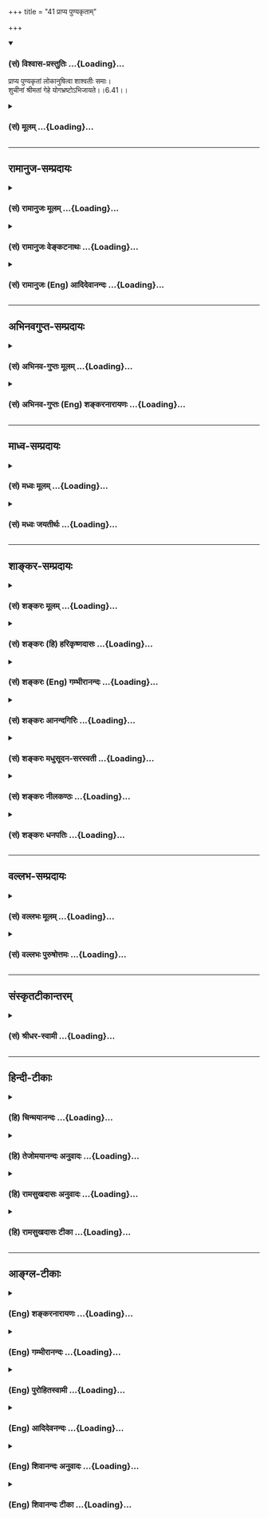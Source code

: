 +++
title = "41 प्राप्य पुण्यकृताम्"

+++
<div class="js_include" newlevelforh1="3" title="(सं) विश्वास-प्रस्तुतिः" unfilled url="/purANam/mahAbhAratam/06-bhIShma-parva/02-bhagavad-gItA-parva/saMskRtam/vishvAsa-prastutiH/06_Atma-saMyama-yogaH_a/41_prApya_puNyakRtAm.md">
<details open><summary><h3>(सं) विश्वास-प्रस्तुतिः ...{Loading}...</h3></summary>

प्राप्य पुण्यकृतां लोकानुषित्वा शाश्वतीः समाः।  
शुचीनां श्रीमतां गेहे योगभ्रष्टोऽभिजायते।।6.41।।
</details>
</div>
<div class="js_include collapsed" newlevelforh1="3" title="(सं) मूलम्" unfilled url="/purANam/mahAbhAratam/06-bhIShma-parva/02-bhagavad-gItA-parva/saMskRtam/mUlam/06_Atma-saMyama-yogaH_a/41_prApya_puNyakRtAm.md">
<details><summary><h3>(सं) मूलम् ...{Loading}...</h3></summary>

प्राप्य पुण्यकृतां लोकानुषित्वा शाश्वतीः समाः।  
शुचीनां श्रीमतां गेहे योगभ्रष्टोऽभिजायते।।6.41।।
</details>
</div>


_________________
## रामानुज-सम्प्रदायः
<div class="js_include collapsed" newlevelforh1="3" title="(सं) रामानुजः मूलम्" unfilled url="/purANam/mahAbhAratam/06-bhIShma-parva/02-bhagavad-gItA-parva/saMskRtam/rAmAnujaH/mUlam/06_Atma-saMyama-yogaH_a/41_prApya_puNyakRtAm.md">
<details><summary><h3>(सं) रामानुजः मूलम् ...{Loading}...</h3></summary>

।।6.41।। यज्जातीयभोगाभिकाङ्क्षया योगात् प्रच्युतः अयम् अति**पुण्यकृतां**
प्राप्यान् **लोकान् प्राप्य** तज्जातीयान् अतिकल्याणभोगान्
ज्ञानोपाययोगमाहात्म्याद् एव भुञ्जानो यावत् तद्भोगतृष्णावसानं **शाश्वतीः
समाः** तत्र **उषित्वा** तस्मिन् भोगे वितृष्णः **शुचीनां श्रीमतां
योगोप**क्रमयोग्यानां कुले योगोपक्रमे **भ्रष्टो** योगमाहात्म्याद्
**जायते।**

</details>
</div>
<div class="js_include collapsed" newlevelforh1="3" title="(सं) रामानुजः वेङ्कटनाथः" unfilled url="/purANam/mahAbhAratam/06-bhIShma-parva/02-bhagavad-gItA-parva/saMskRtam/rAmAnujaH/venkaTanAthaH/06_Atma-saMyama-yogaH_a/41_prApya_puNyakRtAm.md">
<details><summary><h3>(सं) रामानुजः वेङ्कटनाथः ...{Loading}...</h3></summary>

  
  
।।6.41।। अथवेति। उभयभ्रष्टतापरिहारायोक्तमुभयान्वयं प्रपञ्चयति प्राप्य
इत्यादिनापरां गतिम् 6।45 इत्यन्तेन। योगभ्रंशहेतुं
पुण्यकृल्लोकप्राप्तिकृतातिशयितप्राकृतपुरुषार्थयोगे
कर्माख्यसाधनरहितत्वेऽपि योगमाहात्म्यस्यैव साधनत्वं भोगावसानहेतुं
वैतृष्ण्यमुत्पाद्य पुनर्योगमाहात्म्यस्यैव योगारम्भयोग्यकुलोद्भवहेतुत्वं
च प्रदर्शयति येज्जातीयेति। सर्वेषां मात्रया पुण्यकृत्त्वसद्भावेऽपि
केषुचित्पुण्यकृच्छब्दप्रयोगस्तेषां अतिशयितपुण्यकृत्त्वनिबन्धन इत्याह
अतिपुण्यकृतामिति। तज्जातीयत्वेऽपि ततोऽतिशयितत्वायअतिकल्याणानित्युक्तम्।
दृश्यते ह्येकजातीयेष्वपि रूपरसगन्धादिषु भूलोकेऽपि तारतम्यम्। एवं
दिव्यादिव्यभेदः। यदि पुराकृतैः पुण्यैः पुण्यलोकावाप्तिः पापैरपि
पुराकृतैः पापलोकप्राप्तिः स्यादित्यत्राह योगमाहात्म्यादेवेति।
धर्मार्थसम्पादितद्रव्यस्य भोगार्थविनियोगवदिति भावः। नह्यसौ पुण्यक्षयादिव
योगमाहात्म्यक्षयान्निवर्तते तस्याक्षयत्वादिति
दर्शयितुंयावदित्यादिकमुक्तम्।
विषमविपाकसमयकर्ममूलसत्त्वोन्मेषकृतविवेकोदयवशात्
निरन्तरभोगप्रकर्षादिवशाच्च वैतृष्ण्यसम्भवः सौभरिप्रभृतिवृत्तान्तेषु
भाव्यः। शुचित्वं श्रीमत्त्वं च अदृष्टद्वारा दृष्टद्वारा च
योगोपकारकमित्याह योगोपक्रमयोग्यानामिति। योगभ्रष्टस्य
स्वान्वयाद्योगोपक्रमानुगुणस्वभावानामित्यर्थः। अथवा योगिनामेव कुले  
  

</details>
</div>
<div class="js_include collapsed" newlevelforh1="3" title="(सं) रामानुजः (Eng) आदिदेवानन्दः" unfilled url="/purANam/mahAbhAratam/06-bhIShma-parva/02-bhagavad-gItA-parva/saMskRtam/rAmAnujaH/english/AdidevAnandaH/06_Atma-saMyama-yogaH_a/41_prApya_puNyakRtAm.md">
<details><summary><h3>(सं) रामानुजः (Eng) आदिदेवानन्दः ...{Loading}...</h3></summary>

6.41 This person, who had wandered away from Yoga because of desire for
whatever kind of enjoyments, he will gain those very enjoyments through
the excellence of Yoga alone. Having attained to the worlds of those who
do meritorious acts, he will dwell there for a long time, i.e., till his
desire for such enjoyments gets exhausted. Then, devoid of desire for
these enjoyment, this person who has swerved from Yoga at the very
beginning of Yoga, is born, by virtue of the excellence of Yoga, in a
family of those who are competent to practise Yoga.

</details>
</div>


_________________
## अभिनवगुप्त-सम्प्रदायः
<div class="js_include collapsed" newlevelforh1="3" title="(सं) अभिनव-गुप्तः मूलम्" unfilled url="/purANam/mahAbhAratam/06-bhIShma-parva/02-bhagavad-gItA-parva/saMskRtam/abhinava-guptaH/mUlam/06_Atma-saMyama-yogaH_a/41_prApya_puNyakRtAm.md">
<details><summary><h3>(सं) अभिनव-गुप्तः मूलम् ...{Loading}...</h3></summary>

।।6.41।। प्राप्येति। शाश्वतस्य विष्णोः समाः वैष्णवानि त्रीणि वर्षाणि।
शुचीनामिति येषां भगवदंशस्पर्शि चित्तम्।

</details>
</div>
<div class="js_include collapsed" newlevelforh1="3" title="(सं) अभिनव-गुप्तः (Eng) शङ्करनारायणः" unfilled url="/purANam/mahAbhAratam/06-bhIShma-parva/02-bhagavad-gItA-parva/saMskRtam/abhinava-guptaH/english/shankaranArAyaNaH/06_Atma-saMyama-yogaH_a/41_prApya_puNyakRtAm.md">
<details><summary><h3>(सं) अभिनव-गुप्तः (Eng) शङ्करनारायणः ...{Loading}...</h3></summary>

6.41 Prapya etc. Of Sasvata of Visnu (personal god). \[His\] years :
three years of Visnu. Of the pure persons : of those whose mind is prone
to touch (to meditate upon) the body (amsa) of the Lord.

</details>
</div>


_________________
## माध्व-सम्प्रदायः
<div class="js_include collapsed" newlevelforh1="3" title="(सं) मध्वः मूलम्" unfilled url="/purANam/mahAbhAratam/06-bhIShma-parva/02-bhagavad-gItA-parva/saMskRtam/madhvaH/mUlam/06_Atma-saMyama-yogaH_a/41_prApya_puNyakRtAm.md">
<details><summary><h3>(सं) मध्वः मूलम् ...{Loading}...</h3></summary>

।।6.41।। Sri Madhvacharya did not comment on this sloka.

</details>
</div>
<div class="js_include collapsed" newlevelforh1="3" title="(सं) मध्वः जयतीर्थः" unfilled url="/purANam/mahAbhAratam/06-bhIShma-parva/02-bhagavad-gItA-parva/saMskRtam/madhvaH/jayatIrthaH/06_Atma-saMyama-yogaH_a/41_prApya_puNyakRtAm.md">
<details><summary><h3>(सं) मध्वः जयतीर्थः ...{Loading}...</h3></summary>

।।6.41।। Sri Jayatirtha did not comment on this sloka.  
  

</details>
</div>


_________________
## शाङ्कर-सम्प्रदायः
<div class="js_include collapsed" newlevelforh1="3" title="(सं) शङ्करः मूलम्" unfilled url="/purANam/mahAbhAratam/06-bhIShma-parva/02-bhagavad-gItA-parva/saMskRtam/shankaraH/mUlam/06_Atma-saMyama-yogaH_a/41_prApya_puNyakRtAm.md">
<details><summary><h3>(सं) शङ्करः मूलम् ...{Loading}...</h3></summary>

।।6.41।। योगमार्गे प्रवृत्तः संन्यासी सामर्थ्यात् **प्राप्य** गत्वा
**पुण्यकृताम्** अश्वमेधादियाजिनां **लोकान्** तत्र च **उषित्वा**
वासमनुभूय **शाश्वतीः** नित्याः **समाः** संवत्सरान् तद्भोगक्षये
**शुचीनां** यथोक्तकारिणां **श्रीमतां** विभूतिमतां **गेहे** गृहे
**योगभ्रष्टः अभिजायते**।।

</details>
</div>
<div class="js_include collapsed" newlevelforh1="3" title="(सं) शङ्करः (हि) हरिकृष्णदासः" unfilled url="/purANam/mahAbhAratam/06-bhIShma-parva/02-bhagavad-gItA-parva/saMskRtam/shankaraH/hindI/harikRShNadAsaH/06_Atma-saMyama-yogaH_a/41_prApya_puNyakRtAm.md">
<details><summary><h3>(सं) शङ्करः (हि) हरिकृष्णदासः ...{Loading}...</h3></summary>

।।6.41।। तो फिर इस योगभ्रष्टका क्या होता है योगमार्गमें लगा हुआ योगभ्रष्ट
संन्यासी पुण्यकर्म करनेवालोंके अर्थात् अश्वमेध आदि यज्ञ करनेवालोंके
लोकोंमें जाकर वहाँ बहुत कालतक अर्थात् अनन्त वर्षोंतक वास करके उनके भोगका
क्षय होनेपर शास्त्रोक्त कर्म करनेवाले शुद्ध और श्रीमान् पुरुषोंके घरमें
जन्म लेता है। प्रकरणकी सामर्थ्यसे यहाँ योगभ्रष्टका अर्थ संन्यासी लिया
गया है।

</details>
</div>
<div class="js_include collapsed" newlevelforh1="3" title="(सं) शङ्करः (Eng) गम्भीरानन्दः" unfilled url="/purANam/mahAbhAratam/06-bhIShma-parva/02-bhagavad-gItA-parva/saMskRtam/shankaraH/english/gambhIrAnandaH/06_Atma-saMyama-yogaH_a/41_prApya_puNyakRtAm.md">
<details><summary><h3>(सं) शङ्करः (Eng) गम्भीरानन्दः ...{Loading}...</h3></summary>

6.41 Prapya, attaining, reaching, lokan, the worlds; punya-krtam, of the
righteous, of the performers of the Horse-sacrifice, etc.; and usitva,
residing there, enjoying the stay; for sasvatih, eternal; samah, years;
(then,) when the period of enjoyment is over, the yoga-bhrastah, man
fallen from Yoga, the one who had set out on the path Yoga, i.e. a
monk-as understood from the force of the context \[From Arjuna's estion
it minght appear that he was asking about the fate of people who fall
from both the paths, viz that of Karma and of Meditation. But the
possibility of getting ruined by performing actios (rites and duties)
according to Vedic instructions does not arise, since their results are
inevitable. However, the estion of ruin is relevant in the case of a
monk, for on the one hand he has renounced actions, and on the other he
may fail to attain perfection in Yoga in the present life. Hence, the
Lord's answer relates to the fall and ruin of a monk alone.\];
abhijayate, is born; gehe, in the house; sucinam, of the pious, who
perform actions according to scriptural instructions; and srimatam, who
are prosperous.

</details>
</div>
<div class="js_include collapsed" newlevelforh1="3" title="(सं) शङ्करः आनन्दगिरिः" unfilled url="/purANam/mahAbhAratam/06-bhIShma-parva/02-bhagavad-gItA-parva/saMskRtam/shankaraH/AnandagiriH/06_Atma-saMyama-yogaH_a/41_prApya_puNyakRtAm.md">
<details><summary><h3>(सं) शङ्करः आनन्दगिरिः ...{Loading}...</h3></summary>

।।6.41।। योगभ्रष्टस्य लोकद्वयेऽपि नाशाभावे किं भवतीति पृच्छति
**किंत्विति।** तत्र श्लोकेनोत्तरमाह **प्राप्येति।** कथं संन्यासीति
विशेष्यते तत्राह **सामर्थ्यादिति।** कर्मणि व्यापृतस्य कर्मिणो
योगमार्गप्रवृत्त्यनुपपत्तेस्तत्प्रवृत्तावपि फलाभिलाषविकलस्येश्वरे
समर्पितसर्वकर्मणस्तद्भ्रंशाशङ्कानवकाशादित्यर्थः। समानां नित्यत्वं
मानुषसमाविलक्षणत्वम्। वैराग्यभावविवक्षया विभूतिमतां गृहे जन्मेति
विशेष्यते।

</details>
</div>
<div class="js_include collapsed" newlevelforh1="3" title="(सं) शङ्करः मधुसूदन-सरस्वती" unfilled url="/purANam/mahAbhAratam/06-bhIShma-parva/02-bhagavad-gItA-parva/saMskRtam/shankaraH/madhusUdana-sarasvatI/06_Atma-saMyama-yogaH_a/41_prApya_puNyakRtAm.md">
<details><summary><h3>(सं) शङ्करः मधुसूदन-सरस्वती ...{Loading}...</h3></summary>

।।6.41।। तदेवं योगभ्रष्टस्य शुभकृत्त्वेन लोकद्वयेऽपि नाशाभावे किं
भवतीत्युच्यते योगमार्गप्रवृत्तः सर्वकर्मसंन्यासी वेदान्तश्रवणादि
कुर्वन्नन्तराले म्रियमाणः
कश्चित्पूर्वोपचितभोगवासनाप्रादुर्भावाद्विषयेभ्यः स्पृहयति। कश्चित्तु
वैराग्यभावानादार्ढ्यान्न स्पृहयति। तयोः प्रथमः प्राप्य
पुण्यकृतामश्वमेधयाजिनां लोकानर्चिरादिमार्गेण ब्रह्मलोकान्। एकस्मिन्नपि
भोगभूमिभेदापेक्षया बहुवचनम्। तत्र चोषित्वा वासमनुभूय
शाश्वतीर्ब्रह्मपरिमाणेनाक्षयाः समाः संवत्सरान् तदन्ते शुचीनां शुद्धानां
श्रीमतां विभूतिमतां महाराजचक्रवर्तिनां गेहे कुले
भोगवासनाशेषसद्भावादजातशत्रुजनकादिवद्योगभ्रष्टोऽभिजायते।
भोगवासनाप्राबल्याद्ब्रह्मलोकान्ते सर्वकर्मसंन्यासायोग्यो महाराजो
भवतीत्यर्थः।

</details>
</div>
<div class="js_include collapsed" newlevelforh1="3" title="(सं) शङ्करः नीलकण्ठः" unfilled url="/purANam/mahAbhAratam/06-bhIShma-parva/02-bhagavad-gItA-parva/saMskRtam/shankaraH/nIlakaNThaH/06_Atma-saMyama-yogaH_a/41_prApya_puNyakRtAm.md">
<details><summary><h3>(सं) शङ्करः नीलकण्ठः ...{Loading}...</h3></summary>

।।6.41।। इहामुत्र च तस्य महत्त्वमेवास्तीत्याह **प्राप्येति।** उषित्वा
वासं कृत्वा। शाश्वतीः समाः नित्यान्वत्सरान्योगभ्रष्टो रागी
चेदल्पकालाभ्यस्तयोगश्चेत् श्रीमतां गेहे जायते। तत्रापि श्रीमानधो
गच्छतीत्याशङ्क्य शुचीनामित्युक्तम्। शुचयो हि सत्कार्येष्वेव
श्रियमुपयुञ्जानाः पूर्वापेक्षया महत्तरं स्थानमासादयन्तीत्यर्थः।

</details>
</div>
<div class="js_include collapsed" newlevelforh1="3" title="(सं) शङ्करः धनपतिः" unfilled url="/purANam/mahAbhAratam/06-bhIShma-parva/02-bhagavad-gItA-parva/saMskRtam/shankaraH/dhanapatiH/06_Atma-saMyama-yogaH_a/41_prApya_puNyakRtAm.md">
<details><summary><h3>(सं) शङ्करः धनपतिः ...{Loading}...</h3></summary>

।।6.41।। दुर्गत्यभावमुक्त्वा सुगतिमाह प्राप्येति। योगभ्रष्टो योगमार्गे
प्रवृत्तस्यत्यक्तसर्वकर्मा तत्त्वज्ञानमलब्ध्वैव मृतः
पुण्यकृतामश्वमैधादिया जिनां लोकांस्तैः प्राप्यान्ब्रह्मलोकादीन्प्राप्य
तत्र च शास्वती समाः असंख्यातान्तसंवत्सरानुषित्वा वासमनुभूय तद्भोगक्षये
श्रीमतान्। धनदुर्मदान्धरां तेषां वारयति। शुचीनां यथोक्तेन स्वधर्माचरणएन
पवित्राणआं गेहे कुले जायत उत्पद्यते।

</details>
</div>


_________________
## वल्लभ-सम्प्रदायः
<div class="js_include collapsed" newlevelforh1="3" title="(सं) वल्लभः मूलम्" unfilled url="/purANam/mahAbhAratam/06-bhIShma-parva/02-bhagavad-gItA-parva/saMskRtam/vallabhaH/mUlam/06_Atma-saMyama-yogaH_a/41_prApya_puNyakRtAm.md">
<details><summary><h3>(सं) वल्लभः मूलम् ...{Loading}...</h3></summary>

।।6.41।। किन्तु पुण्यकृताँल्लोकान् प्राप्य यावत् कल्याणकर्मफलभोगेन
शाश्वतीः समा वर्षानुषित्वा मध्ये भ्रंशात्पूर्वकृतादेव हेतोरिह
योगभ्रष्टोऽभिजायते परं श्रीमतां शुचीनां सदाचाराणां गेहे जन्मवान् भवति
अशुभस्याकृतत्वात्तत्फलभाक् न भवति इति भावः।

</details>
</div>
<div class="js_include collapsed" newlevelforh1="3" title="(सं) वल्लभः पुरुषोत्तमः" unfilled url="/purANam/mahAbhAratam/06-bhIShma-parva/02-bhagavad-gItA-parva/saMskRtam/vallabhaH/puruShottamaH/06_Atma-saMyama-yogaH_a/41_prApya_puNyakRtAm.md">
<details><summary><h3>(सं) वल्लभः पुरुषोत्तमः ...{Loading}...</h3></summary>

  
  
।।6.41।। एवं नाशाभावमुक्त्वा तस्य गतिस्वरूपमाह प्राप्येति। स योगभ्रष्टः
स्वरूपाज्ञानादभ्यासवैराग्याभावादभ्यस्यमानमार्गाद्भ्रष्टः पुण्यकृतां
यज्ञादिकारिणां लोकान् श्रद्धामात्रप्रवृत्तिसाधनेन
तत्फलभोगविचिकित्साजनितपूर्वप्रवृत्तमार्गस्वरूपज्ञानार्थं प्राप्य तत्र
शाश्वतीः समाः बहून् संवत्सरान् उषित्वा स्थित्वा तत्फलभोगं कृत्वा तत्र
विचिकित्सयाऽभावकेन मनसा पूर्वश्रद्धासाधनेनैव भवति। जन्मप्रार्थनया
शुचीनां कापट्यादिदोषरहितानां श्रीमतां भगवच्छोभायुक्तानां भक्तानां
गृहेऽभिजायते जन्म प्राप्नोति। उपसर्गेण **स৷৷৷৷৷৷৷৷৷৷৷৷৷৷.**रतिपूर्वकं
प्राप्तिर्ज्ञापिता।  
  

</details>
</div>


_________________
## संस्कृतटीकान्तरम्
<div class="js_include collapsed" newlevelforh1="3" title="(सं) श्रीधर-स्वामी" unfilled url="/purANam/mahAbhAratam/06-bhIShma-parva/02-bhagavad-gItA-parva/saMskRtam/shrIdhara-svAmI/06_Atma-saMyama-yogaH_a/41_prApya_puNyakRtAm.md">
<details><summary><h3>(सं) श्रीधर-स्वामी ...{Loading}...</h3></summary>

।।6.41।। तर्हि किमसा प्राप्नोतीत्यपेक्षायामाह **प्राप्येति।**
पुण्यकारिणामश्वमेधादियाजिनां लोकान्प्राप्य तत्र शाश्वतीः समाः
बहून्संवत्सरानुषित्वा वाससुखमनुभूय शुचीनां सदाचाराणां श्रीमतां धनिनां
गेहे स योगभ्रष्टो जन्म प्राप्नोति।

</details>
</div>


_________________
## हिन्दी-टीकाः
<div class="js_include collapsed" newlevelforh1="3" title="(हि) चिन्मयानन्दः" unfilled url="/purANam/mahAbhAratam/06-bhIShma-parva/02-bhagavad-gItA-parva/hindI/chinmayAnandaH/06_Atma-saMyama-yogaH_a/41_prApya_puNyakRtAm.md">
<details><summary><h3>(हि) चिन्मयानन्दः ...{Loading}...</h3></summary>

।।6.41।। परलोक की गति इहलोक में किये गये कर्मों तथा उनके प्रेरक
उद्देश्यों पर निर्भर करती है। कर्म मुख्यत दो प्रकार के होते हैं पाप और
पुण्य। पापकर्म का आचरण करने वालों की अधोगति होती है केवल पुण्यकर्म का
आश्रय लेने वाले ही आध्यात्मिक उन्नति करते हैं। हमारे शास्त्रों में इन
पुण्यकर्मों को भी दो वर्गों में विभाजित किया गया है (क) सकाम कर्म
अर्थात् इच्छा से प्रेरित कर्म और (ख) निष्काम कर्म अर्थात् समर्पण की
भावना से ईश्वर की पूजा समझकर किया गया कर्म। कर्म का फल कर्ता के उद्देश्य
के अनुरूप ही होता है इसलिए सकाम और निष्काम कर्मों के फल निश्चय ही भिन्न
होते हैं। स्वाभाविक है पूर्णत्व के चरम लक्ष्य तक पहुँचने के इन
पुण्यकर्मियों के मार्ग भी भिन्नभिन्न होगें। इस प्रकरण में उन्हीं मार्गों
को दर्शाया गया है। जो लोग स्वर्गादि लोकों को प्राप्त करने की इच्छा से
ईश्वर की आराधना यज्ञयागादि तथा अन्य पुण्य कर्म करते हैं उन्हें देहत्याग
के पश्चात ऐसे ही लोकों की प्राप्ति होती है जो उनकी इच्छाओं को पूर्ण करने
के लिए अनुकूल हों। उस लोक में वास करके वे पुन इस लोक में शुद्ध आचरण करने
वाले धनवान पुरुषों के घर जन्म लेते हैं। संक्षेप में यदि दृढ़ इच्छा तथा
समुचित प्रयत्न किये गये हों तो मनुष्य की कोई भी इच्छा हो वह यथासमय पूर्ण
होती ही है। परन्तु निष्काम भाव से पुण्य कर्म करने वालों की क्या गति होती
है भगवान् कहते हैं

</details>
</div>
<div class="js_include collapsed" newlevelforh1="3" title="(हि) तेजोमयानन्दः अनुवादः" unfilled url="/purANam/mahAbhAratam/06-bhIShma-parva/02-bhagavad-gItA-parva/hindI/tejomayAnandaH/anuvAdaH/06_Atma-saMyama-yogaH_a/41_prApya_puNyakRtAm.md">
<details><summary><h3>(हि) तेजोमयानन्दः अनुवादः ...{Loading}...</h3></summary>

।।6.41।। योगभ्रष्ट पुरुष पुण्यवानों के लोकों को प्राप्त होकर वहाँ
दीर्घकाल तक वास करके शुद्ध आचरण वाले श्रीमन्त (धनवान) पुरुषों के घर में
जन्म लेता है।।  
  

</details>
</div>
<div class="js_include collapsed" newlevelforh1="3" title="(हि) रामसुखदासः अनुवादः" unfilled url="/purANam/mahAbhAratam/06-bhIShma-parva/02-bhagavad-gItA-parva/hindI/rAmasukhadAsaH/anuvAdaH/06_Atma-saMyama-yogaH_a/41_prApya_puNyakRtAm.md">
<details><summary><h3>(हि) रामसुखदासः अनुवादः ...{Loading}...</h3></summary>

।।6.41।। वह योगभ्रष्ट पुण्यकर्म करनेवालोंके लोकोंको प्राप्त होकर और वहाँ
बहुत वर्षोंतक रहकर फिर यहाँ शुद्ध श्रीमानोंके घरमें जन्म लेता है।

</details>
</div>
<div class="js_include collapsed" newlevelforh1="3" title="(हि) रामसुखदासः टीका" unfilled url="/purANam/mahAbhAratam/06-bhIShma-parva/02-bhagavad-gItA-parva/hindI/rAmasukhadAsaH/TIkA/06_Atma-saMyama-yogaH_a/41_prApya_puNyakRtAm.md">
<details><summary><h3>(हि) रामसुखदासः टीका ...{Loading}...</h3></summary>

।।6.41।।***व्याख्या--*'प्राप्य पुण्यकृतां लोकान्'--**जो लोग शास्त्रीय
विधि-विधानसे यज्ञ आदि कर्मोंको साङ्गोपाङ्ग करते हैं, उन लोगोंका
स्वर्गादि लोकोंपर अधिकार है, इसलिये उन लोगोंको यहाँ 'पुण्यकर्म
करनेवालोंके लोक' कहा गया है। तात्पर्य है कि उन लोकोंमें पुण्यकर्म
करनेवाले ही जाते हैं, पापकर्म करनेवाले नहीं। परन्तु जिन साधकोंको
पुण्य-कर्मोंके फलरूप सुख भोगनेकी इच्छा नहीं है, उनको वे स्वर्गादि लोक
विघ्नरूपमें और मुफ्तमें मिलते हैं! तात्पर्य है कि यज्ञादि शुभ कर्म
करनेवालोंको परिश्रम करना पड़ता है, उन लोकोंकी याचना--प्रार्थना करनी
पड़ती है, यज्ञादि कर्मोंको विधि-विधानसे और साङ्गोपाङ्ग करना पड़ता है, तब
कहीं उनको स्वर्गादि लोकोंकी प्राप्ति होती है। वहाँ भी उनकी भोगोंकी वासना
बनी रहती है; क्योंकि उनका उद्देश्य ही भोग भोगनेका था। परन्तु जो किसी
कारणवश अन्तसमयमें साधनसे विचलितमना हो जाते हैं, उनको स्वर्गादि लोकोंकी
प्राप्तिके लिये न तो परिश्रम करना पड़ता है, न उनकी याचना करनी पड़ती है
और न उनकी प्राप्तिके लिये यज्ञादि शुभ कर्म ही करने पड़ते हैं। फिर भी
उनको स्वर्गादि लोकोंकी प्राप्ति हो जाती है। वहाँ रहनेपर भी उनकी वहाँके
भोगोंसे अरुचि हो जाती है; क्योंकि उनका उद्देश्य भोग भोगनेका था ही नहीं।
वे तो केवल सांसारिक सूक्ष्म वासनाके कारण उन लोकोंमें जाते हैं। परन्तु
उनकी वह वासना भोगी पुरुषोंकी वासनाके समान नहीं होती। जो केवल भोग भोगनेके
लिये स्वर्गमें जाते हैं, वे जैसे भोगोंमें तल्लीन होते हैं, वैसे
योगभ्रष्ट तल्लीन नहीं हो सकता। कारण कि भोगोंकी इच्छावाले पुरुष
भोगबुद्धिसे भोगोंको स्वीकार करते हैं और योगभ्रष्टको विघ्नरूपसे भोगोंमें
जाना पड़ता है।

</details>
</div>


_________________
## आङ्ग्ल-टीकाः
<div class="js_include collapsed" newlevelforh1="3" title="(Eng) शङ्करनारायणः" unfilled url="/purANam/mahAbhAratam/06-bhIShma-parva/02-bhagavad-gItA-parva/english/shankaranArAyaNaH/06_Atma-saMyama-yogaH_a/41_prApya_puNyakRtAm.md">
<details><summary><h3>(Eng) शङ्करनारायणः ...{Loading}...</h3></summary>

6.41. Having attained the worlds of performers of pious acts, \[and\]
having resided there for years of Sasvata, the fallen-from-Yoga is born
\[again\] in the house of the pure persons, who are rich.

</details>
</div>
<div class="js_include collapsed" newlevelforh1="3" title="(Eng) गम्भीरानन्दः" unfilled url="/purANam/mahAbhAratam/06-bhIShma-parva/02-bhagavad-gItA-parva/english/gambhIrAnandaH/06_Atma-saMyama-yogaH_a/41_prApya_puNyakRtAm.md">
<details><summary><h3>(Eng) गम्भीरानन्दः ...{Loading}...</h3></summary>

6.41 Attaining the worlds of the righteous, and residing there for
eternal years, the man fallen from Yoga is born in the house of the
pious and the properous.

</details>
</div>
<div class="js_include collapsed" newlevelforh1="3" title="(Eng) पुरोहितस्वामी" unfilled url="/purANam/mahAbhAratam/06-bhIShma-parva/02-bhagavad-gItA-parva/english/purohitasvAmI/06_Atma-saMyama-yogaH_a/41_prApya_puNyakRtAm.md">
<details><summary><h3>(Eng) पुरोहितस्वामी ...{Loading}...</h3></summary>

6.41 Having reached the worlds where the righteous dwell, and having
remained there for many years, he who has slipped from the path of
spirituality will be born again in the family of the pure, benevolent
and prosperous.

</details>
</div>
<div class="js_include collapsed" newlevelforh1="3" title="(Eng) आदिदेवनन्दः" unfilled url="/purANam/mahAbhAratam/06-bhIShma-parva/02-bhagavad-gItA-parva/english/AdidevanandaH/06_Atma-saMyama-yogaH_a/41_prApya_puNyakRtAm.md">
<details><summary><h3>(Eng) आदिदेवनन्दः ...{Loading}...</h3></summary>

6.41 He who has fallen away from Yoga is born again in the house of the
pure and prosperous after having attained to the worlds of doers of good
deeds and dwelt there for many long years.

</details>
</div>
<div class="js_include collapsed" newlevelforh1="3" title="(Eng) शिवानन्दः अनुवादः" unfilled url="/purANam/mahAbhAratam/06-bhIShma-parva/02-bhagavad-gItA-parva/english/shivAnandaH/anuvAdaH/06_Atma-saMyama-yogaH_a/41_prApya_puNyakRtAm.md">
<details><summary><h3>(Eng) शिवानन्दः अनुवादः ...{Loading}...</h3></summary>

6.41 Having attained to the worlds of the righteous and having dwelt
there for everlasting years, he who fell from Yoga is rorn in a house of
the pure and wealthy.

</details>
</div>
<div class="js_include collapsed" newlevelforh1="3" title="(Eng) शिवानन्दः टीका" unfilled url="/purANam/mahAbhAratam/06-bhIShma-parva/02-bhagavad-gItA-parva/english/shivAnandaH/TIkA/06_Atma-saMyama-yogaH_a/41_prApya_puNyakRtAm.md">
<details><summary><h3>(Eng) शिवानन्दः टीका ...{Loading}...</h3></summary>

6.41 प्राप्य having attained; पुण्यकृताम् of the righteous; लोकान्
worlds; उषित्वा having dwelt; शाश्वतीः everlasting; समाः years; शुचीनाम्
of the pure; श्रीमताम् of the wealty; गेहे in the house; योगभ्रष्टः one
fallen from Yoga; अभिजायते is born.Commentary Yogabhrashta one who has
fallen from Yoga; i.e.; one who was not able to attain perfection in
Yoga; or one who climbed a certain height on the ladder of Yoga but fell
down on account of lack of dispassion or slackness in the practice (by
becoming a victim to Maya or his turbulent senses).The righteous Those
who tread the path of truth; who do virtuous actions such as charity;
Yajna; rituals; worship of the Lord; and who act in accordance with the
prescribed rules of the scriptures.Everlasting years means only a
considerably long period but not absolutely everlasting.The pure those
who lead a pure; moral life those who have a pure heart (free from
jealousy; hatred; pride; greed; etc.). (Cf.IX.20;21)

</details>
</div>
